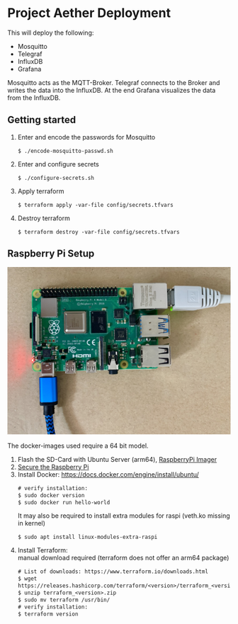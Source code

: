 # Project Aether Deployment

This will deploy the following:

- Mosquitto
- Telegraf
- InfluxDB
- Grafana

Mosquitto acts as the MQTT-Broker. Telegraf connects to the Broker and writes the data into the InfluxDB. At the end
Grafana visualizes the data from the InfluxDB.

## Getting started

1. Enter and encode the passwords for Mosquitto
   ```shell
   $ ./encode-mosquitto-passwd.sh
   ```
2. Enter and configure secrets
   ```shell
   $ ./configure-secrets.sh
   ```
3. Apply terraform
   ```shell
   $ terraform apply -var-file config/secrets.tfvars
   ```
4. Destroy terraform
   ```shell
   $ terraform destroy -var-file config/secrets.tfvars
   ```

## Raspberry Pi Setup

![Raspberry Pi Board](docs/raspberry_pi.jpeg "Raspberry Pi Board")

The docker-images used require a 64 bit model.

1. Flash the SD-Card with Ubuntu Server (arm64), [RaspberryPi Imager](https://www.raspberrypi.org/%20downloads/)
2. [Secure the Raspberry Pi](https://www.raspberrypi.com/documentation/computers/configuration.html#securing-your-raspberry-pi)
3. Install Docker: https://docs.docker.com/engine/install/ubuntu/
   ```shell
   # verify installation:
   $ sudo docker version
   $ sudo docker run hello-world
   ```
   It may also be required to install extra modules for raspi (veth.ko missing in kernel)
   ```shell
   $ sudo apt install linux-modules-extra-raspi
   ```
4. Install Terraform:  
   manual download required (terraform does not offer an arm64 package)
   ```shell
   # List of downloads: https://www.terraform.io/downloads.html
   $ wget https://releases.hashicorp.com/terraform/<version>/terraform_<version>.zip`
   $ unzip terraform_<version>.zip
   $ sudo mv terraform /usr/bin/
   # verify installation:
   $ terraform version
   ```
